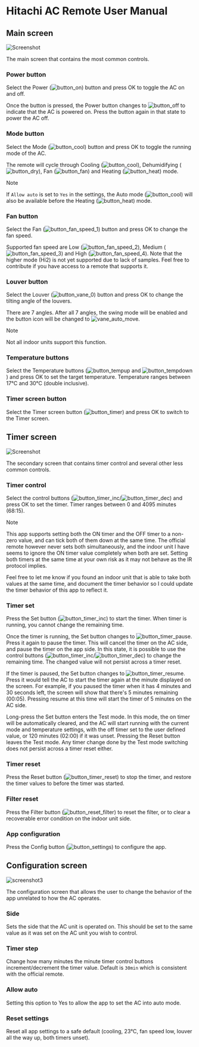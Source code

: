 # Hitachi AC Remote User Manual

## Main screen

![Screenshot](img/screenshot.png)

The main screen that contains the most common controls.

### Power button

Select the Power (![button_on](assets/on_19x20.png)) button and press OK to toggle the AC on and off.

Once the button is pressed, the Power button changes to ![button_off](assets/off_19x20.png) to indicate that the AC is powered on. Press the button again in that state to power the AC off.

### Mode button

Select the Mode (![button_cool](assets/cold_19x20.png)) button and press OK to toggle the running mode of the AC.

The remote will cycle through Cooling (![button_cool](assets/cold_19x20.png)), Dehumidifying (![button_dry](assets/dry_19x20.png)), Fan (![button_fan](assets/fan_speed_4_19x20.png)) and Heating (![button_heat](assets/heat_19x20.png)) mode.

> [!NOTE]
> If `Allow auto` is set to `Yes` in the settings, the Auto mode (![button_cool](assets/auto_19x20.png)) will also be available before the Heating (![button_heat](assets/heat_19x20.png)) mode.

### Fan button

Select the Fan (![button_fan_speed_1](assets/fan_speed_1_19x20.png)) button and press OK to change the fan speed.

Supported fan speed are Low (![button_fan_speed_2](assets/fan_speed_2_19x20.png)), Medium (![button_fan_speed_3](assets/fan_speed_3_19x20.png)) and High (![button_fan_speed_4](assets/fan_speed_4_19x20.png)). Note that the higher mode (Hi2) is not yet supported due to lack of samples. Feel free to contribute if you have access to a remote that supports it.

### Louver button

Select the Louver (![button_vane_0](assets/vane_0_19x20.png)) button and press OK to change the tilting angle of the louvers.

There are 7 angles. After all 7 angles, the swing mode will be enabled and the button icon will be changed to ![vane_auto_move](assets/vane_auto_move_19x20.png).

> [!NOTE]
> Not all indoor units support this function. 

### Temperature buttons

Select the Temperature buttons (![button_tempup](assets/tempup_24x21.png) and ![button_tempdown](assets/tempdown_24x21.png)) and press OK to set the target temperature. Temperature ranges between 17°C and 30°C (double inclusive).

### Timer screen button

Select the Timer screen button (![button_timer](assets/timer_52x10.png)) and press OK to switch to the Timer screen.

## Timer screen

![Screenshot](img/screenshot2.png)

The secondary screen that contains timer control and several other less common controls.

### Timer control

Select the control buttons (![button_timer_inc](assets/timer_inc_15x9.png)/![button_timer_dec](assets/timer_dec_15x10.png)) and press OK to set the timer. Timer ranges between 0 and 4095 minutes (68:15).

> [!NOTE]
> This app supports setting both the ON timer and the OFF timer to a non-zero value, and can tick both of them down at the same time. The official remote however never sets both simultaneously, and the indoor unit I have seems to ignore the ON timer value completely when both are set. Setting both timers at the same time at your own risk as it may not behave as the IR protocol implies.
>
> Feel free to let me know if you found an indoor unit that is able to take both values at the same time, and document the timer behavior so I could update the timer behavior of this app to reflect it.

### Timer set

Press the Set button (![button_timer_inc](assets/timer_set_19x20.png)) to start the timer. When timer is running, you cannot change the remaining time.

Once the timer is running, the Set button changes to ![button_timer_pause](assets/timer_pause_19x20.png). Press it again to pause the timer. This will cancel the timer on the AC side, and pause the timer on the app side. In this state, it is possible to use the control buttons (![button_timer_inc](assets/timer_inc_15x9.png)/![button_timer_dec](assets/timer_dec_15x10.png)) to change the remaining time. The changed value will not persist across a timer reset.

If the timer is paused, the Set button changes to ![button_timer_resume](assets/timer_resume_19x20.png). Press it would tell the AC to start the timer again at the minute displayed on the screen. For example, if you paused the timer when it has 4 minutes and 30 seconds left, the screen will show that there's 5 minutes remaining (00:05). Pressing resume at this time will start the timer of 5 minutes on the AC side.

Long-press the Set button enters the Test mode. In this mode, the on timer will be automatically cleared, and the AC will start running with the current mode and temperature settings, with the off timer set to the user defined value, or 120 minutes (02:00) if it was unset. Pressing the Reset button leaves the Test mode. Any timer change done by the Test mode switching does not persist across a timer reset either.

### Timer reset

Press the Reset button (![button_timer_reset](assets/timer_reset_19x20.png)) to stop the timer, and restore the timer values to before the timer was started.

### Filter reset

Press the Filter button (![button_reset_filter](assets/reset_filter_19x20.png)) to reset the filter, or to clear a recoverable error condition on the indoor unit side.

### App configuration

Press the Config button (![button_settings](assets/settings_19x20.png)) to configure the app.

## Configuration screen

![screenshot3](img/screenshot3.png)

The configuration screen that allows the user to change the behavior of the app unrelated to how the AC operates.

### Side

Sets the side that the AC unit is operated on. This should be set to the same value as it was set on the AC unit you wish to control.

### Timer step

Change how many minutes the minute timer control buttons increment/decrement the timer value. Default is `30min` which is consistent with the official remote.

### Allow auto

Setting this option to Yes to allow the app to set the AC into auto mode.

### Reset settings

Reset all app settings to a safe default (cooling, 23°C, fan speed low, louver all the way up, both timers unset).
